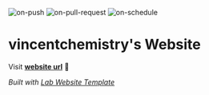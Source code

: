 
  ![on-push](../../actions/workflows/on-push.yaml/badge.svg)
  ![on-pull-request](../../actions/workflows/on-pull-request.yaml/badge.svg)
  ![on-schedule](../../actions/workflows/on-schedule.yaml/badge.svg)

  # vincentchemistry's Website

  Visit **[website url](#)** 🚀

  _Built with [Lab Website Template](https://greene-lab.gitbook.io/lab-website-template-docs)_
